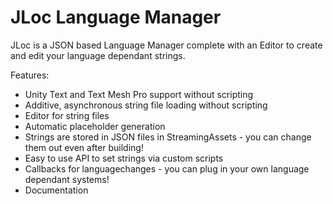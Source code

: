 # JLoc Language Manager

JLoc is a JSON based Language Manager complete with an Editor to create and edit your language dependant strings.

Features:
- Unity Text and Text Mesh Pro support without scripting
- Additive, asynchronous string file loading without scripting
- Editor for string files
- Automatic placeholder generation
- Strings are stored in JSON files in StreamingAssets - you can change them out even after building!
- Easy to use API to set strings via custom scripts
- Callbacks for languagechanges - you can plug in your own language dependant systems!
- Documentation
